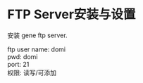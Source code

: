 # FTP Server安装与设置





安装 gene ftp server.

ftp user name: domi  
  pwd: domi  
  port: 21  
  权限: 读写/可添加

